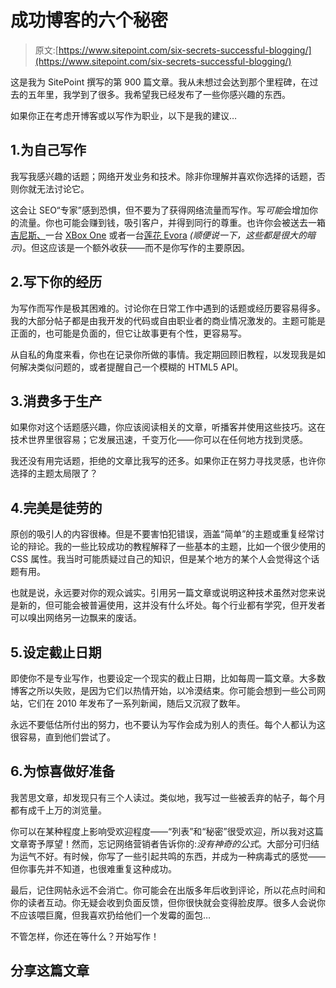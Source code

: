 # 成功博客的六个秘密

> 原文:[https://www.sitepoint.com/six-secrets-successful-blogging/](https://www.sitepoint.com/six-secrets-successful-blogging/)

这是我为 SitePoint 撰写的第 900 篇文章。我从未想过会达到那个里程碑，在过去的五年里，我学到了很多。我希望我已经发布了一些你感兴趣的东西。

如果你正在考虑开博客或以写作为职业，以下是我的建议…

## 1.为自己写作

我写我感兴趣的话题；网络开发业务和技术。除非你理解并喜欢你选择的话题，否则你就无法讨论它。

这会让 SEO“专家”感到恐惧，但不要为了获得网络流量而写作。写*可能*会增加你的流量。你也可能会赚到钱，吸引客户，并得到同行的尊重。也许你会被送去一箱[吉尼斯、](http://www.guinness.com/)一台 [XBox One](http://www.xbox.com/xboxone) 或者一台[莲花 Evora](http://www.lotuscars.com/gb/our-cars/current-range/evora) *(顺便说一下，这些都是很大的暗示)*。但这应该是一个额外收获——而不是你写作的主要原因。

## 2.写下你的经历

为写作而写作是极其困难的。讨论你在日常工作中遇到的话题或经历要容易得多。我的大部分帖子都是由我开发的代码或自由职业者的商业情况激发的。主题可能是正面的，也可能是负面的，但它让故事更有个性，更容易写。

从自私的角度来看，你也在记录你所做的事情。我定期回顾旧教程，以发现我是如何解决类似问题的，或者提醒自己一个模糊的 HTML5 API。

## 3.消费多于生产

如果你对这个话题感兴趣，你应该阅读相关的文章，听播客并使用这些技巧。这在技术世界里很容易；它发展迅速，千变万化——你可以在任何地方找到灵感。

我还没有用完话题，拒绝的文章比我写的还多。如果你正在努力寻找灵感，也许你选择的主题太局限了？

## 4.完美是徒劳的

原创的吸引人的内容很棒。但是不要害怕犯错误，涵盖“简单”的主题或重复经常讨论的辩论。我的一些比较成功的教程解释了一些基本的主题，比如一个很少使用的 CSS 属性。我当时可能质疑过自己的知识，但是某个地方的某个人会觉得这个话题有用。

也就是说，永远要对你的观众诚实。引用另一篇文章或说明这种技术虽然对您来说是新的，但可能会被普遍使用，这并没有什么坏处。每个行业都有学究，但开发者可以嗅出网络另一边飘来的废话。

## 5.设定截止日期

即使你不是专业写作，也要设定一个现实的截止日期，比如每周一篇文章。大多数博客之所以失败，是因为它们以热情开始，以冷漠结束。你可能会想到一些公司网站，它们在 2010 年发布了一系列新闻，随后又沉寂了数年。

永远不要低估所付出的努力，也不要认为写作会成为别人的责任。每个人都认为这很容易，直到他们尝试了。

## 6.为惊喜做好准备

我苦思文章，却发现只有三个人读过。类似地，我写过一些被丢弃的帖子，每个月都有成千上万的浏览量。

你可以在某种程度上影响受欢迎程度——“列表”和“秘密”很受欢迎，所以我对这篇文章寄予厚望！然而，忘记网络营销者告诉你的:*没有神奇的公式*。大部分可归结为运气不好。有时候，你写了一些引起共鸣的东西，并成为一种病毒式的感觉——但你事先并不知道，也很难重复这种成功。

最后，记住网帖永远不会消亡。你可能会在出版多年后收到评论，所以花点时间和你的读者互动。你无疑会收到负面反馈，但你很快就会变得脸皮厚。很多人会说你不应该喂巨魔，但我喜欢扔给他们一个发霉的面包…

不管怎样，你还在等什么？开始写作！

## 分享这篇文章